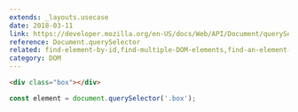 ```yaml
---
extends: _layouts.usecase
date: 2018-03-11
link: https://developer.mozilla.org/en-US/docs/Web/API/Document/querySelector
reference: Document.querySelector
related: find-element-by-id,find-multiple-DOM-elements,find-an-element-from-the-DOM
category: DOM
---
```


```html
<div class="box"></div>
```

```javascript
const element = document.querySelector('.box');
```
